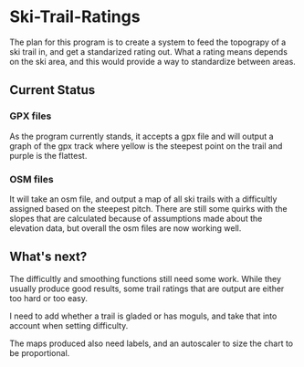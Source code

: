 # Ski-Trail-Ratings

The plan for this program is to create a system to feed the topograpy of a ski trail in, and get a standarized rating out. What a rating means depends on the ski area, and this would provide a way to standardize between areas.

## Current Status

### GPX files

As the program currently stands, it accepts a gpx file and will output a graph of the gpx track where yellow is the steepest point on the trail and purple is the flattest. 

### OSM files

It will take an osm file, and output a map of all ski trails with a difficultly assigned based on the steepest pitch. There are still some quirks with the slopes that are calculated because of assumptions made about the elevation data, but overall the osm files are now working well.

## What's next?

The difficultly and smoothing functions still need some work. While they usually produce good results, some trail ratings that are output are either too hard or too easy. 

I need to add whether a trail is gladed or has moguls, and take that into account when setting difficulty.

The maps produced also need labels, and an autoscaler to size the chart to be proportional.